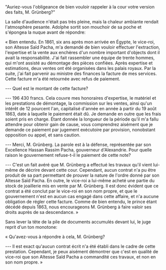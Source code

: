 <!--
C01S04: Audience
Résumé: première audience du 6 mai 1876
Références:
 - https://gallica.bnf.fr/ark:/12148/bpt6k5406990b/f475.item.r=grunberg
Personnages:
 - Adolphe Grünberg
 - L'huissier Mohamed Abani
 - S.E. Hassen Rassim Pacha, Gouverneur d'Alexandrie, représentant le
   gouvernement d'Egypte (cf. https://books.google.ch/books?id=cLkcRJ1Me3MC&lpg=PA87&hl=fr&pg=PA87 et https://jguaa2.journals.ekb.eg/article_16154_c7fc2621ff3df432c256aaf467b32674.pdf)
 - La cour
 - Mentions de Saïd Pacha (décédé en 1863): https://en.wikipedia.org/wiki/Sa%27id_of_Egypt

-->

##


"Auriez-vous l'obligeance de bien vouloir rappeler à la cour votre version
des faits, M. Grünberg?"

La salle d'audience n'était pas très pleine, mais la chaleur ambiante rendait
l'atmosphère pesante. Adolphe sortit son mouchoir de sa poche et s'épongea la
nuque avant de répondre:

<!-- FIXME: quel terme utiliser dans le contexte socio-culturel? -->

« Bien entendu. En 1861, six ans après mon arrivée en Égypte, le
vice-roi, son Altesse Saïd Pacha, m'a demandé de bien vouloir effectuer
l'extraction, l'expertise et la vente aux enchères d'un nombre important
d'objects dont il avait la responsabilité.
J'ai fait rassembler une équipe de trente hommes, qui m'ont assisté au
démontage des pièces confiées. 
Après expertise et estimations, deux ventes ont été organisées
dans les palais royaux.
Par la suite, j'ai fait parvenir au ministre des finances la facture de mes
services. Cette facture m'a été retournée avec refus de paiement.

--- Quel est le montant de cette facture?

--- 196 430 francs. Cela couvre mes honoraires d'expertise, le matériel et les
prestations de démontage, la commission sur les ventes, ainsi qu'un intérêt de
12 pourcent l'an, capitalisé d'année en année à partir du 19 août 1863, date
à laquelle le paiement était dû. Je demande en outre que les frais soient pris en
charge. Étant donnée la longueur de la période qu'il m'a fallu attendre pour
obtenir gain de cause, vous comprendrez aisément que je demande ce paiement par
jugement exécutoire par provision, nonobstant opposition ou appel, et sans
caution.

--- Merci, M. Grünberg.
La parole est à la défense, représentée par son Excellence Hassan Rassim
Pacha, gouverneur d'Alexandrie. Pour quelle raison le gouvernement refuse-t-il
le paiement de cette note?

--- C'est un fait avéré que M. Grünberg a effectué les travaux qu'il vient lui-même 
de décrire devant cette cour. Cependant, aucun contrat n'a pu être produit de
sa part permettant de prouver la nature de l'ordre donné par son Altesse Saïd
Pacha. En outre, le vice-roi a lui-même acheté une partie du stock de
joaillerie mis en vente par M. Grünberg. Il est donc évident que ce contrat
a été conclut par le vice-roi en son nom propre, et que le gouvernement n'est
en aucun cas engagé dans cette affaire, et n'a aucune obligation de régler
cette facture.
Comme de bien entendu, le prince étant décédé depuis 1863, nous
encourageons M. Grünberg à faire valoir ses droits auprès de sa descendance. »

Sans lever la tête de la pile de documents accumulés devant lui, le juge reprit
d'un ton monotone:


« Qu'avez-vous à répondre à cela, M. Grünberg?

--- Il est exact qu'aucun contrat écrit n'a été établi dans le cadre de cette
prestation. Cependant, je peux aisément démontrer que c'est en qualité de
vice-roi que son Altesse Saïd Pacha a commandité ces travaux, et non en son nom
propre. »

